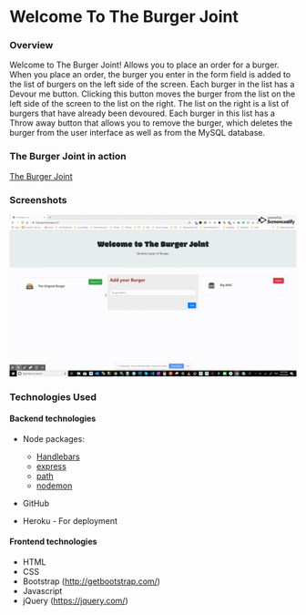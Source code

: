 # Welcome To The Burger Joint

### Overview

Welcome to The Burger Joint! Allows you to place an order for a burger. When you place an order, the burger you enter in the form field is added to the list of burgers on the left side of the screen. Each burger in the list has a Devour me button. Clicking this button moves the burger from the list on the left side of the screen to the list on the right. The list on the right is a list of burgers that have already been devoured. Each burger in this list has a Throw away button that allows you to remove the burger, which deletes the burger from the user interface as well as from the MySQL database.

### The Burger Joint in action

[The Burger Joint](http://myburger.yunusibrahim.me/)

### Screenshots

<img src="https://raw.githubusercontent.com/Yunusib12/Buger/master/public/assets/images/my_burger.gif">

### Technologies Used

#### Backend technologies

- Node packages:

  - [Handlebars](http://handlebarsjs.com/)
  - [express](https://www.npmjs.com/package/express)
  - [path](https://www.npmjs.com/package/path)
  - [nodemon](https://www.npmjs.com/package/nodemon)

- GitHub
- Heroku - For deployment

#### Frontend technologies

- HTML
- CSS
- Bootstrap (http://getbootstrap.com/)
- Javascript
- jQuery (https://jquery.com/)
